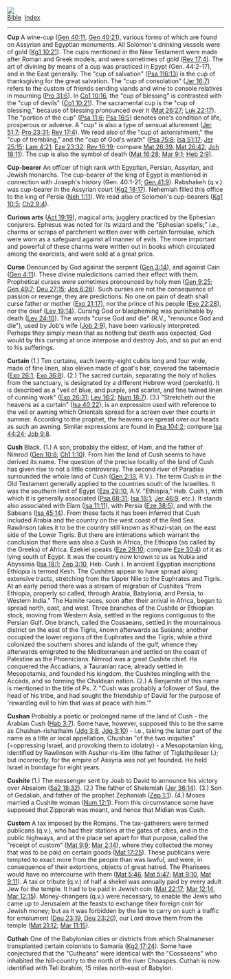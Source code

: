 [![](../../cdshop/ithlogo.png)](../../index)  
[Bible](../index)  [Index](index) 

------------------------------------------------------------------------

<span id="000">**Cup**</span> A wine-cup ([Gen
40:11](../kjv/gen040.htm#011), [Gen 40:21](../kjv/gen040.htm#021)),
various forms of which are found on Assyrian and Egyptian monuments. All
Solomon's drinking vessels were of gold ([Kg1
10:21](../kjv/kg1010.htm#021)). The cups mentioned in the New Testament
were made after Roman and Greek models, and were sometimes of gold ([Rev
17:4](../kjv/rev017.htm#004)). The art of divining by means of a cup was
practiced in Egypt (Gen. 44:2-17), and in the East generally. The "cup
of salvation" ([Psa 116:13](../kjv/psa116.htm#013)) is the cup of
thanksgiving for the great salvation. The "cup of consolation" ([Jer
16:7](../kjv/jer016.htm#007)) refers to the custom of friends sending
viands and wine to console relatives in mourning ([Pro
31:6](../kjv/pro031.htm#006)). In [Co1 10:16](../kjv/co1010.htm#016),
the "cup of blessing" is contrasted with the "cup of devils" ([Co1
10:21](../kjv/co1010.htm#021)). The sacramental cup is the "cup of
blessing," because of blessing pronounced over it ([Mat
26:27](../kjv/mat026.htm#027); [Luk 22:17](../kjv/luk022.htm#017)). The
"portion of the cup" ([Psa 11:6](../kjv/psa011.htm#006); [Psa
16:5](../kjv/psa016.htm#005)) denotes one's condition of life,
prosperous or adverse. A "cup" is also a type of sensual allurement
([Jer 51:7](../kjv/jer051.htm#007); [Pro 23:31](../kjv/pro023.htm#031);
[Rev 17:4](../kjv/rev017.htm#004)). We read also of the "cup of
astonishment," the "cup of trembling," and the "cup of God's wrath"
([Psa 75:8](../kjv/psa075.htm#008); [Isa 51:17](../kjv/isa051.htm#017);
[Jer 25:15](../kjv/jer025.htm#015); [Lam 4:21](../kjv/lam004.htm#021);
[Eze 23:32](../kjv/eze023.htm#032); [Rev 16:19](../kjv/rev016.htm#019);
compare [Mat 26:39](../kjv/mat026.htm#039), [Mat
26:42](../kjv/mat026.htm#042); [Joh 18:11](../kjv/joh018.htm#011)). The
cup is also the symbol of death ([Mat 16:28](../kjv/mat016.htm#028);
[Mar 9:1](../kjv/mar009.htm#001); [Heb 2:9](../kjv/heb002.htm#009)).

<span id="001">**Cup-bearer**</span> An officer of high rank with
Egyptian, Persian, Assyrian, and Jewish monarchs. The cup-bearer of the
king of Egypt is mentioned in connection with Joseph's history (Gen.
40:1-21; [Gen 41:9](../kjv/gen041.htm#009)). Rabshakeh (q.v.) was
cup-bearer in the Assyrian court ([Kg2 18:17](../kjv/kg2018.htm#017)).
Nehemiah filled this office to the king of Persia ([Neh
1:11](../kjv/neh001.htm#011)). We read also of Solomon's cup-bearers
([Kg1 10:5](../kjv/kg1010.htm#005); [Ch2 9:4](../kjv/ch2009.htm#004)).

<span id="002">**Curious arts**</span> ([Act
19:19](../kjv/act019.htm#019)), magical arts; jugglery practiced by the
Ephesian conjurers. Ephesus was noted for its wizard and the "Ephesian
spells;" i.e., charms or scraps of parchment written over with certain
formulae, which were worn as a safeguard against all manner of evils.
The more important and powerful of these charms were written out in
books which circulated among the exorcists, and were sold at a great
price.

<span id="003">**Curse**</span> Denounced by God against the serpent
([Gen 3:14](../kjv/gen003.htm#014)), and against Cain ([Gen
4:11](../kjv/gen004.htm#011)). These divine maledictions carried their
effect with them. Prophetical curses were sometimes pronounced by holy
men ([Gen 9:25](../kjv/gen009.htm#025); [Gen
49:7](../kjv/gen049.htm#007); [Deu 27:15](../kjv/deu027.htm#015); [Jos
6:26](../kjv/jos006.htm#026)). Such curses are not the consequence of
passion or revenge, they are predictions. No one on pain of death shall
curse father or mother ([Exo 21:17](../kjv/exo021.htm#017)), nor the
prince of his people ([Exo 22:28](../kjv/exo022.htm#028)), nor the deaf
([Lev 19:14](../kjv/lev019.htm#014)). Cursing God or blaspheming was
punishable by death ([Lev 24:10](../kjv/lev024.htm#010)). The words
"curse God and die" (R.V., "renounce God and die"), used by Job's wife
([Job 2:9](../kjv/job002.htm#009)), have been variously interpreted.
Perhaps they simply mean that as nothing but death was expected, God
would by this cursing at once interpose and destroy Job, and so put an
end to his sufferings.

<span id="004">**Curtain**</span> (1.) Ten curtains, each twenty-eight
cubits long and four wide, made of fine linen, also eleven made of
goat's hair, covered the tabernacle ([Exo 26:1](../kjv/exo026.htm#001);
[Exo 36:8](../kjv/exo036.htm#008)). (2.) The sacred curtain, separating
the holy of holies from the sanctuary, is designated by a different
Hebrew word (peroketh). It is described as a "veil of blue, and purple,
and scarlet, and fine twined linen of cunning work" ([Exo
26:31](../kjv/exo026.htm#031); [Lev 16:2](../kjv/lev016.htm#002); [Num
18:7](../kjv/num018.htm#007)). (3.) "Stretcheth out the heavens as a
curtain" ([Isa 40:22](../kjv/isa040.htm#022)), is an expression used
with reference to the veil or awning which Orientals spread for a screen
over their courts in summer. According to the prophet, the heavens are
spread over our heads as such an awning. Similar expressions are found
in [Psa 104:2](../kjv/psa104.htm#002); compare [Isa
44:24](../kjv/isa044.htm#024); [Job 9:8](../kjv/job009.htm#008).

<span id="005">**Cush**</span> Black. (1.) A son, probably the eldest,
of Ham, and the father of Nimrod ([Gen 10:8](../kjv/gen010.htm#008);
[Ch1 1:10](../kjv/ch1001.htm#010)). From him the land of Cush seems to
have derived its name. The question of the precise locality of the land
of Cush has given rise to not a little controversy. The second river of
Paradise surrounded the whole land of Cush ([Gen
2:13](../kjv/gen002.htm#013), R.V.). The term Cush is in the Old
Testament generally applied to the countries south of the Israelites. It
was the southern limit of Egypt ([Eze 29:10](../kjv/eze029.htm#010),
A.V. "Ethiopia," Heb. Cush ), with which it is generally associated
([Psa 68:31](../kjv/psa068.htm#031); [Isa 18:1](../kjv/isa018.htm#001);
[Jer 46:9](../kjv/jer046.htm#009), etc.). It stands also associated with
Elam ([Isa 11:11](../kjv/isa011.htm#011)), with Persia ([Eze
38:5](../kjv/eze038.htm#005)), and with the Sabeans ([Isa
45:14](../kjv/isa045.htm#014)). From these facts it has been inferred
that Cush included Arabia and the country on the west coast of the Red
Sea. Rawlinson takes it to be the country still known as Khuzi-stan, on
the east side of the Lower Tigris. But there are intimations which
warrant the conclusion that there was also a Cush in Africa, the
Ethiopia (so called by the Greeks) of Africa. Ezekiel speaks ([Eze
29:10](../kjv/eze029.htm#010); compare [Eze
30:4](../kjv/eze030.htm#004)) of it as lying south of Egypt. It was the
country now known to us as Nubia and Abyssinia ([Isa
18:1](../kjv/isa018.htm#001); [Zep 3:10](../kjv/zep003.htm#010), Heb.
Cush ). In ancient Egyptian inscriptions Ethiopia is termed Kesh. The
Cushites appear to have spread along extensive tracts, stretching from
the Upper Nile to the Euphrates and Tigris. At an early period there was
a stream of migration of Cushites "from Ethiopia, properly so called,
through Arabia, Babylonia, and Persia, to Western India." The Hamite
races, soon after their arrival in Africa, began to spread north, east,
and west. Three branches of the Cushite or Ethiopian stock, moving from
Western Asia, settled in the regions contiguous to the Persian Gulf. One
branch, called the Cossaeans, settled in the mountainous district on the
east of the Tigris, known afterwards as Susiana; another occupied the
lower regions of the Euphrates and the Tigris; while a third colonized
the southern shores and islands of the gulf, whence they afterwards
emigrated to the Mediterranean and settled on the coast of Palestine as
the Phoenicians. Nimrod was a great Cushite chief. He conquered the
Accadians, a Tauranian race, already settled in Mesopotamia, and founded
his kingdom, the Cushites mingling with the Accads, and so forming the
Chaldean nation. (2.) A Benjamite of this name is mentioned in the title
of Ps. 7. "Cush was probably a follower of Saul, the head of his tribe,
and had sought the friendship of David for the purpose of 'rewarding
evil to him that was at peace with him.'"

<span id="006">**Cushan**</span> Probably a poetic or prolonged name of
the land of Cush - the Arabian Cush ([Hab 3:7](../kjv/hab003.htm#007)).
Some have, however, supposed this to be the same as Chushan-rishathaim
([Jdg 3:8](../kjv/jdg003.htm#008), [Jdg 3:10](../kjv/jdg003.htm#010)) -
i.e., taking the latter part of the name as a title or local
appellation, Chushan "of the two iniquities" (=oppressing Israel, and
provoking them to idolatry) - a Mesopotamian king, identified by
Rawlinson with Asshur-ris-ilim (the father of Tiglathpileser I.); but
incorrectly, for the empire of Assyria was not yet founded. He held
Israel in bondage for eight years.

<span id="007">**Cushite**</span> (1.) The messenger sent by Joab to
David to announce his victory over Absalom ([Sa2
18:32](../kjv/sa2018.htm#032)). (2.) The father of Shelemiah ([Jer
36:14](../kjv/jer036.htm#014)). (3.) Son of Gedaliah, and father of the
prophet Zephaniah ([Zep 1:1](../kjv/zep001.htm#001)). (4.) Moses married
a Cushite woman ([Num 12:1](../kjv/num012.htm#001)). From this
circumstance some have supposed that Zipporah was meant, and hence that
Midian was Cush.

<span id="008">**Custom**</span> A tax imposed by the Romans. The
tax-gatherers were termed publicans (q.v.), who had their stations at
the gates of cities, and in the public highways, and at the place set
apart for that purpose, called the "receipt of custom" ([Mat
9:9](../kjv/mat009.htm#009); [Mar 2:14](../kjv/mar002.htm#014)), where
they collected the money that was to be paid on certain goods ([Mat
17:25](../kjv/mat017.htm#025)). These publicans were tempted to exact
more from the people than was lawful, and were, in consequence of their
extortions, objects of great hatred. The Pharisees would have no
intercourse with them ([Mat 5:46](../kjv/mat005.htm#046), [Mat
5:47](../kjv/mat005.htm#047); [Mat 9:10](../kjv/mat009.htm#010), [Mat
9:11](../kjv/mat009.htm#011)). A tax or tribute (q.v.) of half a shekel
was annually paid by every adult Jew for the temple. It had to be paid
in Jewish coin ([Mat 22:17](../kjv/mat022.htm#017); [Mar
12:14](../kjv/mar012.htm#014), [Mar 12:15](../kjv/mar012.htm#015)).
Money-changers (q.v.) were necessary, to enable the Jews who came up to
Jerusalem at the feasts to exchange their foreign coin for Jewish money;
but as it was forbidden by the law to carry on such a traffic for
emolument ([Deu 23:19](../kjv/deu023.htm#019), [Deu
23:20](../kjv/deu023.htm#020)), our Lord drove them from the temple
([Mat 21:12](../kjv/mat021.htm#012); [Mar
11:15](../kjv/mar011.htm#015)).

<span id="009">**Cuthah**</span> One of the Babylonian cities or
districts from which Shalmaneser transplanted certain colonists to
Samaria ([Kg2 17:24](../kjv/kg2017.htm#024)). Some have conjectured that
the "Cutheans" were identical with the "Cossaeans" who inhabited the
hill-country to the north of the river Choaspes. Cuthah is now
identified with Tell Ibrahim, 15 miles north-east of Babylon.
